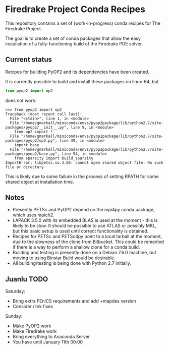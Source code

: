 Firedrake Project Conda Recipes
===============================

This repository contains a set of (work-in-progress) conda recipes for The
Firedrake Project.

The goal is to create a set of conda packages that allow the easy installation
of a fully-functioning build of the Firedrake PDE solver.

Current status
--------------

Recipes for building PyOP2 and its dependencies have been created.

It is currently possible to build and install these packages on linux-64, but

```python
from pyop2 import op2
```

does not work:

```
>>> from pyop2 import op2
Traceback (most recent call last):
  File "<stdin>", line 1, in <module>
  File "/home/gmarkall/miniconda/envs/pyop2package/lib/python2.7/site-packages/pyop2/__init__.py", line 9, in <module>
    from op2 import *
  File "/home/gmarkall/miniconda/envs/pyop2package/lib/python2.7/site-packages/pyop2/op2.py", line 39, in <module>
    import base
  File "/home/gmarkall/miniconda/envs/pyop2package/lib/python2.7/site-packages/pyop2/base.py", line 54, in <module>
    from sparsity import build_sparsity
ImportError: libpetsc.so.3.05: cannot open shared object file: No such file or directory
```

This is likely due to some failure in the process of setting RPATH for some
shared object at installation time.

Notes
-----

- Presently PETSc and PyOP2 depend on the mpi4py conda package, which uses mpich2.
- LAPACK 3.5.0 with its embedded BLAS is used at the moment - this is likely to
  be slow. It should be possible to use ATLAS or possibly MKL, but this basic
  setup is used until correct functionality is obtained.
- Recipes for PETSc and PETSc4py point to a local tarball at the moment, due to
  the slowness of the clone from Bitbucket. This could be remedied if there is a
  way to perform a shallow clone for a conda build.
- Building and testing is presently done on a Debian 7.6.0 machine, but moving
  to using Binstar Build would be desirable.
- All building/testing is being done with Python 2.7 initially.

Juanlu TODO
-----------

Saturday:
- Bring extra FEniCS requirements and add +mapdes version
- Consider rlink fixes

Sunday:
- Make PyOP2 work
- Make Firedrake work
- Bring everything to Anaconda Server
- You have until January 11th 00:00
